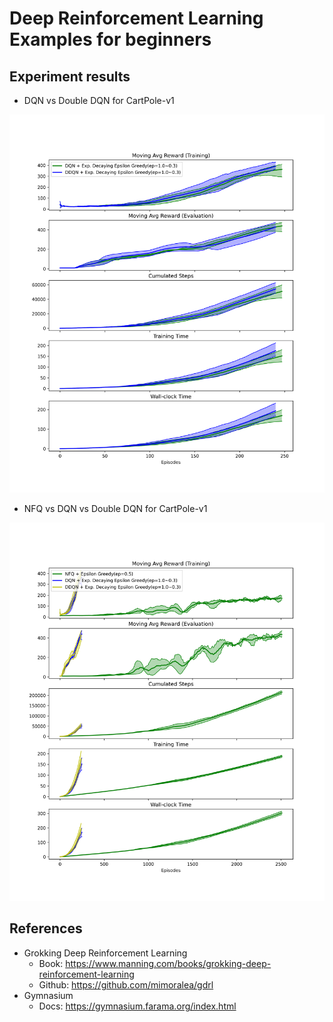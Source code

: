 # Deep Reinforcement Learning Examples for beginners

## Experiment results

* DQN  vs Double DQN for CartPole-v1

![plot_2_combined.png](results/plot_2_combined.png)

* NFQ vs DQN  vs Double DQN for CartPole-v1

![plot_combined.png](results/plot_combined.png)

## References

* Grokking Deep Reinforcement Learning
  * Book: https://www.manning.com/books/grokking-deep-reinforcement-learning
  * Github: https://github.com/mimoralea/gdrl
* Gymnasium
  * Docs: https://gymnasium.farama.org/index.html